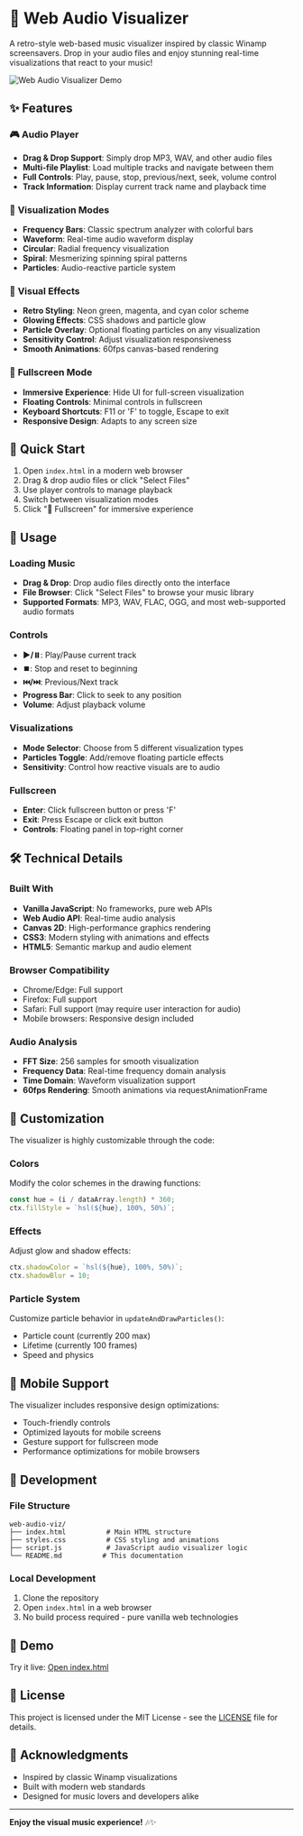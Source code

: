 # 🎵 Web Audio Visualizer

A retro-style web-based music visualizer inspired by classic Winamp screensavers. Drop in your audio files and enjoy stunning real-time visualizations that react to your music!

![Web Audio Visualizer Demo](https://img.shields.io/badge/Status-Live-green)

## ✨ Features

### 🎮 **Audio Player**
- **Drag & Drop Support**: Simply drop MP3, WAV, and other audio files
- **Multi-file Playlist**: Load multiple tracks and navigate between them
- **Full Controls**: Play, pause, stop, previous/next, seek, volume control
- **Track Information**: Display current track name and playback time

### 🌈 **Visualization Modes**
- **Frequency Bars**: Classic spectrum analyzer with colorful bars
- **Waveform**: Real-time audio waveform display
- **Circular**: Radial frequency visualization
- **Spiral**: Mesmerizing spinning spiral patterns
- **Particles**: Audio-reactive particle system

### 🎨 **Visual Effects**
- **Retro Styling**: Neon green, magenta, and cyan color scheme
- **Glowing Effects**: CSS shadows and particle glow
- **Particle Overlay**: Optional floating particles on any visualization
- **Sensitivity Control**: Adjust visualization responsiveness
- **Smooth Animations**: 60fps canvas-based rendering

### 🔲 **Fullscreen Mode**
- **Immersive Experience**: Hide UI for full-screen visualization
- **Floating Controls**: Minimal controls in fullscreen
- **Keyboard Shortcuts**: F11 or 'F' to toggle, Escape to exit
- **Responsive Design**: Adapts to any screen size

## 🚀 Quick Start

1. Open `index.html` in a modern web browser
2. Drag & drop audio files or click "Select Files"
3. Use player controls to manage playback
4. Switch between visualization modes
5. Click "🔲 Fullscreen" for immersive experience

## 🎯 Usage

### Loading Music
- **Drag & Drop**: Drop audio files directly onto the interface
- **File Browser**: Click "Select Files" to browse your music library
- **Supported Formats**: MP3, WAV, FLAC, OGG, and most web-supported audio formats

### Controls
- **▶️/⏸️**: Play/Pause current track
- **⏹️**: Stop and reset to beginning
- **⏮️/⏭️**: Previous/Next track
- **Progress Bar**: Click to seek to any position
- **Volume**: Adjust playback volume

### Visualizations
- **Mode Selector**: Choose from 5 different visualization types
- **Particles Toggle**: Add/remove floating particle effects
- **Sensitivity**: Control how reactive visuals are to audio

### Fullscreen
- **Enter**: Click fullscreen button or press 'F'
- **Exit**: Press Escape or click exit button
- **Controls**: Floating panel in top-right corner

## 🛠️ Technical Details

### Built With
- **Vanilla JavaScript**: No frameworks, pure web APIs
- **Web Audio API**: Real-time audio analysis
- **Canvas 2D**: High-performance graphics rendering
- **CSS3**: Modern styling with animations and effects
- **HTML5**: Semantic markup and audio element

### Browser Compatibility
- Chrome/Edge: Full support
- Firefox: Full support
- Safari: Full support (may require user interaction for audio)
- Mobile browsers: Responsive design included

### Audio Analysis
- **FFT Size**: 256 samples for smooth visualization
- **Frequency Data**: Real-time frequency domain analysis
- **Time Domain**: Waveform visualization support
- **60fps Rendering**: Smooth animations via requestAnimationFrame

## 🎨 Customization

The visualizer is highly customizable through the code:

### Colors
Modify the color schemes in the drawing functions:
```javascript
const hue = (i / dataArray.length) * 360;
ctx.fillStyle = `hsl(${hue}, 100%, 50%)`;
```

### Effects
Adjust glow and shadow effects:
```javascript
ctx.shadowColor = `hsl(${hue}, 100%, 50%)`;
ctx.shadowBlur = 10;
```

### Particle System
Customize particle behavior in `updateAndDrawParticles()`:
- Particle count (currently 200 max)
- Lifetime (currently 100 frames)
- Speed and physics

## 📱 Mobile Support

The visualizer includes responsive design optimizations:
- Touch-friendly controls
- Optimized layouts for mobile screens
- Gesture support for fullscreen mode
- Performance optimizations for mobile browsers

## 🔧 Development

### File Structure
```
web-audio-viz/
├── index.html          # Main HTML structure
├── styles.css          # CSS styling and animations
├── script.js           # JavaScript audio visualizer logic
└── README.md          # This documentation
```

### Local Development
1. Clone the repository
2. Open `index.html` in a web browser
3. No build process required - pure vanilla web technologies

## 🎵 Demo

Try it live: [Open index.html](./index.html)

## 📝 License

This project is licensed under the MIT License - see the [LICENSE](LICENSE) file for details.

## 🙏 Acknowledgments

- Inspired by classic Winamp visualizations
- Built with modern web standards
- Designed for music lovers and developers alike

---

**Enjoy the visual music experience!** 🎶✨
